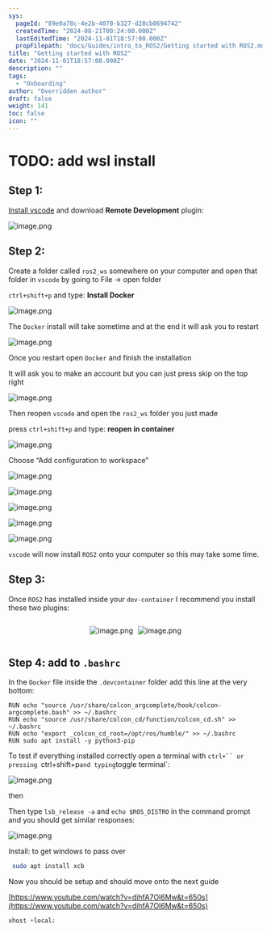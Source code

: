 ```yaml
---
sys:
  pageId: "89e0a78c-4e2b-4070-b327-d28cb0694742"
  createdTime: "2024-08-21T00:24:00.000Z"
  lastEditedTime: "2024-11-01T18:57:00.000Z"
  propFilepath: "docs/Guides/intro_to_ROS2/Getting started with ROS2.md"
title: "Getting started with ROS2"
date: "2024-11-01T18:57:00.000Z"
description: ""
tags:
  - "Onboarding"
author: "Overridden author"
draft: false
weight: 141
toc: false
icon: ""
---
```


# TODO: add wsl install

## Step 1:

[Install vscode](https://code.visualstudio.com/download) and download **Remote Development** plugin:

![image.png](https://prod-files-secure.s3.us-west-2.amazonaws.com/d518164a-d88e-44d1-a4ee-3adb3bd8bce0/efb52993-1881-4a40-b95e-6f020334f022/image.png?X-Amz-Algorithm=AWS4-HMAC-SHA256&X-Amz-Content-Sha256=UNSIGNED-PAYLOAD&X-Amz-Credential=ASIAZI2LB466XMFEWTIL%2F20250212%2Fus-west-2%2Fs3%2Faws4_request&X-Amz-Date=20250212T140803Z&X-Amz-Expires=3600&X-Amz-Security-Token=IQoJb3JpZ2luX2VjENX%2F%2F%2F%2F%2F%2F%2F%2F%2F%2FwEaCXVzLXdlc3QtMiJHMEUCIQDVcxjWT%2FxlUeeOp8So8M20pW%2B0jI%2BW%2Fjmj8AxdsofsvwIgU8InphRVc1n77XlfOL0su1cqAmtAgLJFiisvty%2FHYXcqiAQI7v%2F%2F%2F%2F%2F%2F%2F%2F%2F%2FARAAGgw2Mzc0MjMxODM4MDUiDMkopJEMM3UMiqZQjCrcA8sojcfkfOHqyuZtQHBRH%2BqPH2Kr8SXXNAsYc7BiggA1O3zar6sEQW77p7TdVr7p6YIbc6A1GqNXCcfNw8n7f7XcJzrAtPl9MNfMX%2Byslns9XQ%2FpxZATk35jfocCBfDAHQ7e2okmj%2FwzN6QtzJMsGOunmjC3abrSLeqhiSf45ojM42PsFYYrFMhuemT%2FTGzj9G8vd%2FWNpRvgFUlKNfWL2qvBUR3Fr4fbSMfN6nhNhNh4HiT1bMaUVrKsDvtRanv0SCakjojTtPzykzyX2t66MK882tDLd%2FeLWlbhrZnQbFyYqjQb0V47BmGl4JfEti6Gyb4pI6%2FiscCyHbw6WA7soGJHAECHubWxOh%2B8dVap6e%2FDP%2B7aGDQAfQ5hnv0ddHVFKKtBIsXRv9cDCvdoFFpcWXWPhwBCwz37wrCIWtWQaz%2B8SlzN4iOEU5ZrRThRGjYJcaO7vaOscL5TAhUYHTy%2FAtOVIo9fHoThNkfFCqEOR5y2mNp9%2BwaZ3d9xF6Y1IJ2rTfL8qK3zJIqYsQZ4PS5HpUUYCzPRYjYYL%2B8DrHWPleRcfOSG6z82Ja5ro66sdeN7brFWltJZzPKmJNzPsvMYrEOrqLgrydUTI%2BuqDZev9%2B%2BLM6JJfv5Fd6ZK3r86MJitsr0GOqUBe6ht70DC5IAzMg6OprLyCRQzSjfZLHOGlE3e9NNzT4TSfdW3mL0C81wgxwGgkFvATaao8ecSLll%2B4gw4bG8YPSzGjpGQhFSA%2B3bDMIVYd08GyE%2BOlmimY8hAWgCi1DfYEZGsWwNkwYZ2Yz%2Ffq1fFiNbNzCADs6MV1Of3e3RSTUvQH7MLAGJ8bOtuwMMjGPtjMIxoTnszOeMbGp2TFxMrnJKyTMpO&X-Amz-Signature=db96e4009845565a7b87ace87273c266491b6b2805018d880cb9d165debc5477&X-Amz-SignedHeaders=host&x-id=GetObject)

## Step 2:

Create a folder called `ros2_ws` somewhere on your computer and open that folder in `vscode` by going to File → open folder 

`ctrl+shift+p` and type: **Install Docker**

![image.png](https://prod-files-secure.s3.us-west-2.amazonaws.com/d518164a-d88e-44d1-a4ee-3adb3bd8bce0/2269dc0e-1cd5-47ff-bceb-c04ad9b2eab0/image.png?X-Amz-Algorithm=AWS4-HMAC-SHA256&X-Amz-Content-Sha256=UNSIGNED-PAYLOAD&X-Amz-Credential=ASIAZI2LB466XMFEWTIL%2F20250212%2Fus-west-2%2Fs3%2Faws4_request&X-Amz-Date=20250212T140803Z&X-Amz-Expires=3600&X-Amz-Security-Token=IQoJb3JpZ2luX2VjENX%2F%2F%2F%2F%2F%2F%2F%2F%2F%2FwEaCXVzLXdlc3QtMiJHMEUCIQDVcxjWT%2FxlUeeOp8So8M20pW%2B0jI%2BW%2Fjmj8AxdsofsvwIgU8InphRVc1n77XlfOL0su1cqAmtAgLJFiisvty%2FHYXcqiAQI7v%2F%2F%2F%2F%2F%2F%2F%2F%2F%2FARAAGgw2Mzc0MjMxODM4MDUiDMkopJEMM3UMiqZQjCrcA8sojcfkfOHqyuZtQHBRH%2BqPH2Kr8SXXNAsYc7BiggA1O3zar6sEQW77p7TdVr7p6YIbc6A1GqNXCcfNw8n7f7XcJzrAtPl9MNfMX%2Byslns9XQ%2FpxZATk35jfocCBfDAHQ7e2okmj%2FwzN6QtzJMsGOunmjC3abrSLeqhiSf45ojM42PsFYYrFMhuemT%2FTGzj9G8vd%2FWNpRvgFUlKNfWL2qvBUR3Fr4fbSMfN6nhNhNh4HiT1bMaUVrKsDvtRanv0SCakjojTtPzykzyX2t66MK882tDLd%2FeLWlbhrZnQbFyYqjQb0V47BmGl4JfEti6Gyb4pI6%2FiscCyHbw6WA7soGJHAECHubWxOh%2B8dVap6e%2FDP%2B7aGDQAfQ5hnv0ddHVFKKtBIsXRv9cDCvdoFFpcWXWPhwBCwz37wrCIWtWQaz%2B8SlzN4iOEU5ZrRThRGjYJcaO7vaOscL5TAhUYHTy%2FAtOVIo9fHoThNkfFCqEOR5y2mNp9%2BwaZ3d9xF6Y1IJ2rTfL8qK3zJIqYsQZ4PS5HpUUYCzPRYjYYL%2B8DrHWPleRcfOSG6z82Ja5ro66sdeN7brFWltJZzPKmJNzPsvMYrEOrqLgrydUTI%2BuqDZev9%2B%2BLM6JJfv5Fd6ZK3r86MJitsr0GOqUBe6ht70DC5IAzMg6OprLyCRQzSjfZLHOGlE3e9NNzT4TSfdW3mL0C81wgxwGgkFvATaao8ecSLll%2B4gw4bG8YPSzGjpGQhFSA%2B3bDMIVYd08GyE%2BOlmimY8hAWgCi1DfYEZGsWwNkwYZ2Yz%2Ffq1fFiNbNzCADs6MV1Of3e3RSTUvQH7MLAGJ8bOtuwMMjGPtjMIxoTnszOeMbGp2TFxMrnJKyTMpO&X-Amz-Signature=b426a277d057a18cd124e4c5155321317915c9ab6b0b58aad5818caeecbd263e&X-Amz-SignedHeaders=host&x-id=GetObject)

The `Docker` install will take sometime and at the end it will ask you to restart

![image.png](https://prod-files-secure.s3.us-west-2.amazonaws.com/d518164a-d88e-44d1-a4ee-3adb3bd8bce0/ed233f78-be33-4b1f-b89c-9c346c0e961e/image.png?X-Amz-Algorithm=AWS4-HMAC-SHA256&X-Amz-Content-Sha256=UNSIGNED-PAYLOAD&X-Amz-Credential=ASIAZI2LB466XMFEWTIL%2F20250212%2Fus-west-2%2Fs3%2Faws4_request&X-Amz-Date=20250212T140803Z&X-Amz-Expires=3600&X-Amz-Security-Token=IQoJb3JpZ2luX2VjENX%2F%2F%2F%2F%2F%2F%2F%2F%2F%2FwEaCXVzLXdlc3QtMiJHMEUCIQDVcxjWT%2FxlUeeOp8So8M20pW%2B0jI%2BW%2Fjmj8AxdsofsvwIgU8InphRVc1n77XlfOL0su1cqAmtAgLJFiisvty%2FHYXcqiAQI7v%2F%2F%2F%2F%2F%2F%2F%2F%2F%2FARAAGgw2Mzc0MjMxODM4MDUiDMkopJEMM3UMiqZQjCrcA8sojcfkfOHqyuZtQHBRH%2BqPH2Kr8SXXNAsYc7BiggA1O3zar6sEQW77p7TdVr7p6YIbc6A1GqNXCcfNw8n7f7XcJzrAtPl9MNfMX%2Byslns9XQ%2FpxZATk35jfocCBfDAHQ7e2okmj%2FwzN6QtzJMsGOunmjC3abrSLeqhiSf45ojM42PsFYYrFMhuemT%2FTGzj9G8vd%2FWNpRvgFUlKNfWL2qvBUR3Fr4fbSMfN6nhNhNh4HiT1bMaUVrKsDvtRanv0SCakjojTtPzykzyX2t66MK882tDLd%2FeLWlbhrZnQbFyYqjQb0V47BmGl4JfEti6Gyb4pI6%2FiscCyHbw6WA7soGJHAECHubWxOh%2B8dVap6e%2FDP%2B7aGDQAfQ5hnv0ddHVFKKtBIsXRv9cDCvdoFFpcWXWPhwBCwz37wrCIWtWQaz%2B8SlzN4iOEU5ZrRThRGjYJcaO7vaOscL5TAhUYHTy%2FAtOVIo9fHoThNkfFCqEOR5y2mNp9%2BwaZ3d9xF6Y1IJ2rTfL8qK3zJIqYsQZ4PS5HpUUYCzPRYjYYL%2B8DrHWPleRcfOSG6z82Ja5ro66sdeN7brFWltJZzPKmJNzPsvMYrEOrqLgrydUTI%2BuqDZev9%2B%2BLM6JJfv5Fd6ZK3r86MJitsr0GOqUBe6ht70DC5IAzMg6OprLyCRQzSjfZLHOGlE3e9NNzT4TSfdW3mL0C81wgxwGgkFvATaao8ecSLll%2B4gw4bG8YPSzGjpGQhFSA%2B3bDMIVYd08GyE%2BOlmimY8hAWgCi1DfYEZGsWwNkwYZ2Yz%2Ffq1fFiNbNzCADs6MV1Of3e3RSTUvQH7MLAGJ8bOtuwMMjGPtjMIxoTnszOeMbGp2TFxMrnJKyTMpO&X-Amz-Signature=97f6a120c3b44f41b3edf4bc6e4880fd4dd701bff150bb78dec07a96ac8e689c&X-Amz-SignedHeaders=host&x-id=GetObject)

Once you restart open `Docker` and finish the installation

It will ask you to make an account but you can just press skip on the top right

![image.png](https://prod-files-secure.s3.us-west-2.amazonaws.com/d518164a-d88e-44d1-a4ee-3adb3bd8bce0/21010ad9-1659-4fd9-9f59-9932a09b2a3d/image.png?X-Amz-Algorithm=AWS4-HMAC-SHA256&X-Amz-Content-Sha256=UNSIGNED-PAYLOAD&X-Amz-Credential=ASIAZI2LB466XMFEWTIL%2F20250212%2Fus-west-2%2Fs3%2Faws4_request&X-Amz-Date=20250212T140803Z&X-Amz-Expires=3600&X-Amz-Security-Token=IQoJb3JpZ2luX2VjENX%2F%2F%2F%2F%2F%2F%2F%2F%2F%2FwEaCXVzLXdlc3QtMiJHMEUCIQDVcxjWT%2FxlUeeOp8So8M20pW%2B0jI%2BW%2Fjmj8AxdsofsvwIgU8InphRVc1n77XlfOL0su1cqAmtAgLJFiisvty%2FHYXcqiAQI7v%2F%2F%2F%2F%2F%2F%2F%2F%2F%2FARAAGgw2Mzc0MjMxODM4MDUiDMkopJEMM3UMiqZQjCrcA8sojcfkfOHqyuZtQHBRH%2BqPH2Kr8SXXNAsYc7BiggA1O3zar6sEQW77p7TdVr7p6YIbc6A1GqNXCcfNw8n7f7XcJzrAtPl9MNfMX%2Byslns9XQ%2FpxZATk35jfocCBfDAHQ7e2okmj%2FwzN6QtzJMsGOunmjC3abrSLeqhiSf45ojM42PsFYYrFMhuemT%2FTGzj9G8vd%2FWNpRvgFUlKNfWL2qvBUR3Fr4fbSMfN6nhNhNh4HiT1bMaUVrKsDvtRanv0SCakjojTtPzykzyX2t66MK882tDLd%2FeLWlbhrZnQbFyYqjQb0V47BmGl4JfEti6Gyb4pI6%2FiscCyHbw6WA7soGJHAECHubWxOh%2B8dVap6e%2FDP%2B7aGDQAfQ5hnv0ddHVFKKtBIsXRv9cDCvdoFFpcWXWPhwBCwz37wrCIWtWQaz%2B8SlzN4iOEU5ZrRThRGjYJcaO7vaOscL5TAhUYHTy%2FAtOVIo9fHoThNkfFCqEOR5y2mNp9%2BwaZ3d9xF6Y1IJ2rTfL8qK3zJIqYsQZ4PS5HpUUYCzPRYjYYL%2B8DrHWPleRcfOSG6z82Ja5ro66sdeN7brFWltJZzPKmJNzPsvMYrEOrqLgrydUTI%2BuqDZev9%2B%2BLM6JJfv5Fd6ZK3r86MJitsr0GOqUBe6ht70DC5IAzMg6OprLyCRQzSjfZLHOGlE3e9NNzT4TSfdW3mL0C81wgxwGgkFvATaao8ecSLll%2B4gw4bG8YPSzGjpGQhFSA%2B3bDMIVYd08GyE%2BOlmimY8hAWgCi1DfYEZGsWwNkwYZ2Yz%2Ffq1fFiNbNzCADs6MV1Of3e3RSTUvQH7MLAGJ8bOtuwMMjGPtjMIxoTnszOeMbGp2TFxMrnJKyTMpO&X-Amz-Signature=72af6819acbb6f6c92ae15b1ba96bfc3da663e812eccb574205174ef08ff1fc5&X-Amz-SignedHeaders=host&x-id=GetObject)

Then reopen `vscode` and open the `ros2_ws` folder you just made

press `ctrl+shift+p` and type: **reopen in container**

![image.png](https://prod-files-secure.s3.us-west-2.amazonaws.com/d518164a-d88e-44d1-a4ee-3adb3bd8bce0/4e93b8c2-41ad-488c-8095-c74205196118/image.png?X-Amz-Algorithm=AWS4-HMAC-SHA256&X-Amz-Content-Sha256=UNSIGNED-PAYLOAD&X-Amz-Credential=ASIAZI2LB466XMFEWTIL%2F20250212%2Fus-west-2%2Fs3%2Faws4_request&X-Amz-Date=20250212T140803Z&X-Amz-Expires=3600&X-Amz-Security-Token=IQoJb3JpZ2luX2VjENX%2F%2F%2F%2F%2F%2F%2F%2F%2F%2FwEaCXVzLXdlc3QtMiJHMEUCIQDVcxjWT%2FxlUeeOp8So8M20pW%2B0jI%2BW%2Fjmj8AxdsofsvwIgU8InphRVc1n77XlfOL0su1cqAmtAgLJFiisvty%2FHYXcqiAQI7v%2F%2F%2F%2F%2F%2F%2F%2F%2F%2FARAAGgw2Mzc0MjMxODM4MDUiDMkopJEMM3UMiqZQjCrcA8sojcfkfOHqyuZtQHBRH%2BqPH2Kr8SXXNAsYc7BiggA1O3zar6sEQW77p7TdVr7p6YIbc6A1GqNXCcfNw8n7f7XcJzrAtPl9MNfMX%2Byslns9XQ%2FpxZATk35jfocCBfDAHQ7e2okmj%2FwzN6QtzJMsGOunmjC3abrSLeqhiSf45ojM42PsFYYrFMhuemT%2FTGzj9G8vd%2FWNpRvgFUlKNfWL2qvBUR3Fr4fbSMfN6nhNhNh4HiT1bMaUVrKsDvtRanv0SCakjojTtPzykzyX2t66MK882tDLd%2FeLWlbhrZnQbFyYqjQb0V47BmGl4JfEti6Gyb4pI6%2FiscCyHbw6WA7soGJHAECHubWxOh%2B8dVap6e%2FDP%2B7aGDQAfQ5hnv0ddHVFKKtBIsXRv9cDCvdoFFpcWXWPhwBCwz37wrCIWtWQaz%2B8SlzN4iOEU5ZrRThRGjYJcaO7vaOscL5TAhUYHTy%2FAtOVIo9fHoThNkfFCqEOR5y2mNp9%2BwaZ3d9xF6Y1IJ2rTfL8qK3zJIqYsQZ4PS5HpUUYCzPRYjYYL%2B8DrHWPleRcfOSG6z82Ja5ro66sdeN7brFWltJZzPKmJNzPsvMYrEOrqLgrydUTI%2BuqDZev9%2B%2BLM6JJfv5Fd6ZK3r86MJitsr0GOqUBe6ht70DC5IAzMg6OprLyCRQzSjfZLHOGlE3e9NNzT4TSfdW3mL0C81wgxwGgkFvATaao8ecSLll%2B4gw4bG8YPSzGjpGQhFSA%2B3bDMIVYd08GyE%2BOlmimY8hAWgCi1DfYEZGsWwNkwYZ2Yz%2Ffq1fFiNbNzCADs6MV1Of3e3RSTUvQH7MLAGJ8bOtuwMMjGPtjMIxoTnszOeMbGp2TFxMrnJKyTMpO&X-Amz-Signature=7f622005aeae2baaf903aca1d1fb8496c805386f8d58692ba8ccbb2208ceb756&X-Amz-SignedHeaders=host&x-id=GetObject)

Choose “Add configuration to workspace”

![image.png](https://prod-files-secure.s3.us-west-2.amazonaws.com/d518164a-d88e-44d1-a4ee-3adb3bd8bce0/9560b282-5060-4989-ba37-97e7b2c22476/image.png?X-Amz-Algorithm=AWS4-HMAC-SHA256&X-Amz-Content-Sha256=UNSIGNED-PAYLOAD&X-Amz-Credential=ASIAZI2LB466XMFEWTIL%2F20250212%2Fus-west-2%2Fs3%2Faws4_request&X-Amz-Date=20250212T140803Z&X-Amz-Expires=3600&X-Amz-Security-Token=IQoJb3JpZ2luX2VjENX%2F%2F%2F%2F%2F%2F%2F%2F%2F%2FwEaCXVzLXdlc3QtMiJHMEUCIQDVcxjWT%2FxlUeeOp8So8M20pW%2B0jI%2BW%2Fjmj8AxdsofsvwIgU8InphRVc1n77XlfOL0su1cqAmtAgLJFiisvty%2FHYXcqiAQI7v%2F%2F%2F%2F%2F%2F%2F%2F%2F%2FARAAGgw2Mzc0MjMxODM4MDUiDMkopJEMM3UMiqZQjCrcA8sojcfkfOHqyuZtQHBRH%2BqPH2Kr8SXXNAsYc7BiggA1O3zar6sEQW77p7TdVr7p6YIbc6A1GqNXCcfNw8n7f7XcJzrAtPl9MNfMX%2Byslns9XQ%2FpxZATk35jfocCBfDAHQ7e2okmj%2FwzN6QtzJMsGOunmjC3abrSLeqhiSf45ojM42PsFYYrFMhuemT%2FTGzj9G8vd%2FWNpRvgFUlKNfWL2qvBUR3Fr4fbSMfN6nhNhNh4HiT1bMaUVrKsDvtRanv0SCakjojTtPzykzyX2t66MK882tDLd%2FeLWlbhrZnQbFyYqjQb0V47BmGl4JfEti6Gyb4pI6%2FiscCyHbw6WA7soGJHAECHubWxOh%2B8dVap6e%2FDP%2B7aGDQAfQ5hnv0ddHVFKKtBIsXRv9cDCvdoFFpcWXWPhwBCwz37wrCIWtWQaz%2B8SlzN4iOEU5ZrRThRGjYJcaO7vaOscL5TAhUYHTy%2FAtOVIo9fHoThNkfFCqEOR5y2mNp9%2BwaZ3d9xF6Y1IJ2rTfL8qK3zJIqYsQZ4PS5HpUUYCzPRYjYYL%2B8DrHWPleRcfOSG6z82Ja5ro66sdeN7brFWltJZzPKmJNzPsvMYrEOrqLgrydUTI%2BuqDZev9%2B%2BLM6JJfv5Fd6ZK3r86MJitsr0GOqUBe6ht70DC5IAzMg6OprLyCRQzSjfZLHOGlE3e9NNzT4TSfdW3mL0C81wgxwGgkFvATaao8ecSLll%2B4gw4bG8YPSzGjpGQhFSA%2B3bDMIVYd08GyE%2BOlmimY8hAWgCi1DfYEZGsWwNkwYZ2Yz%2Ffq1fFiNbNzCADs6MV1Of3e3RSTUvQH7MLAGJ8bOtuwMMjGPtjMIxoTnszOeMbGp2TFxMrnJKyTMpO&X-Amz-Signature=72e3b7aebd1809e96afa2ee00ef65250affa4a183a19c33b4d3f9335c6f27413&X-Amz-SignedHeaders=host&x-id=GetObject)

![image.png](https://prod-files-secure.s3.us-west-2.amazonaws.com/d518164a-d88e-44d1-a4ee-3adb3bd8bce0/2ee63f81-886b-48e8-a553-dc6e5eac99e4/image.png?X-Amz-Algorithm=AWS4-HMAC-SHA256&X-Amz-Content-Sha256=UNSIGNED-PAYLOAD&X-Amz-Credential=ASIAZI2LB466XMFEWTIL%2F20250212%2Fus-west-2%2Fs3%2Faws4_request&X-Amz-Date=20250212T140803Z&X-Amz-Expires=3600&X-Amz-Security-Token=IQoJb3JpZ2luX2VjENX%2F%2F%2F%2F%2F%2F%2F%2F%2F%2FwEaCXVzLXdlc3QtMiJHMEUCIQDVcxjWT%2FxlUeeOp8So8M20pW%2B0jI%2BW%2Fjmj8AxdsofsvwIgU8InphRVc1n77XlfOL0su1cqAmtAgLJFiisvty%2FHYXcqiAQI7v%2F%2F%2F%2F%2F%2F%2F%2F%2F%2FARAAGgw2Mzc0MjMxODM4MDUiDMkopJEMM3UMiqZQjCrcA8sojcfkfOHqyuZtQHBRH%2BqPH2Kr8SXXNAsYc7BiggA1O3zar6sEQW77p7TdVr7p6YIbc6A1GqNXCcfNw8n7f7XcJzrAtPl9MNfMX%2Byslns9XQ%2FpxZATk35jfocCBfDAHQ7e2okmj%2FwzN6QtzJMsGOunmjC3abrSLeqhiSf45ojM42PsFYYrFMhuemT%2FTGzj9G8vd%2FWNpRvgFUlKNfWL2qvBUR3Fr4fbSMfN6nhNhNh4HiT1bMaUVrKsDvtRanv0SCakjojTtPzykzyX2t66MK882tDLd%2FeLWlbhrZnQbFyYqjQb0V47BmGl4JfEti6Gyb4pI6%2FiscCyHbw6WA7soGJHAECHubWxOh%2B8dVap6e%2FDP%2B7aGDQAfQ5hnv0ddHVFKKtBIsXRv9cDCvdoFFpcWXWPhwBCwz37wrCIWtWQaz%2B8SlzN4iOEU5ZrRThRGjYJcaO7vaOscL5TAhUYHTy%2FAtOVIo9fHoThNkfFCqEOR5y2mNp9%2BwaZ3d9xF6Y1IJ2rTfL8qK3zJIqYsQZ4PS5HpUUYCzPRYjYYL%2B8DrHWPleRcfOSG6z82Ja5ro66sdeN7brFWltJZzPKmJNzPsvMYrEOrqLgrydUTI%2BuqDZev9%2B%2BLM6JJfv5Fd6ZK3r86MJitsr0GOqUBe6ht70DC5IAzMg6OprLyCRQzSjfZLHOGlE3e9NNzT4TSfdW3mL0C81wgxwGgkFvATaao8ecSLll%2B4gw4bG8YPSzGjpGQhFSA%2B3bDMIVYd08GyE%2BOlmimY8hAWgCi1DfYEZGsWwNkwYZ2Yz%2Ffq1fFiNbNzCADs6MV1Of3e3RSTUvQH7MLAGJ8bOtuwMMjGPtjMIxoTnszOeMbGp2TFxMrnJKyTMpO&X-Amz-Signature=486f9b83ce095494c33b25fc649e73311bb5aa85d201d1303f105b480d6404f3&X-Amz-SignedHeaders=host&x-id=GetObject)

![image.png](https://prod-files-secure.s3.us-west-2.amazonaws.com/d518164a-d88e-44d1-a4ee-3adb3bd8bce0/ae1580b2-b048-407e-aed9-b584224a7a04/image.png?X-Amz-Algorithm=AWS4-HMAC-SHA256&X-Amz-Content-Sha256=UNSIGNED-PAYLOAD&X-Amz-Credential=ASIAZI2LB466XMFEWTIL%2F20250212%2Fus-west-2%2Fs3%2Faws4_request&X-Amz-Date=20250212T140803Z&X-Amz-Expires=3600&X-Amz-Security-Token=IQoJb3JpZ2luX2VjENX%2F%2F%2F%2F%2F%2F%2F%2F%2F%2FwEaCXVzLXdlc3QtMiJHMEUCIQDVcxjWT%2FxlUeeOp8So8M20pW%2B0jI%2BW%2Fjmj8AxdsofsvwIgU8InphRVc1n77XlfOL0su1cqAmtAgLJFiisvty%2FHYXcqiAQI7v%2F%2F%2F%2F%2F%2F%2F%2F%2F%2FARAAGgw2Mzc0MjMxODM4MDUiDMkopJEMM3UMiqZQjCrcA8sojcfkfOHqyuZtQHBRH%2BqPH2Kr8SXXNAsYc7BiggA1O3zar6sEQW77p7TdVr7p6YIbc6A1GqNXCcfNw8n7f7XcJzrAtPl9MNfMX%2Byslns9XQ%2FpxZATk35jfocCBfDAHQ7e2okmj%2FwzN6QtzJMsGOunmjC3abrSLeqhiSf45ojM42PsFYYrFMhuemT%2FTGzj9G8vd%2FWNpRvgFUlKNfWL2qvBUR3Fr4fbSMfN6nhNhNh4HiT1bMaUVrKsDvtRanv0SCakjojTtPzykzyX2t66MK882tDLd%2FeLWlbhrZnQbFyYqjQb0V47BmGl4JfEti6Gyb4pI6%2FiscCyHbw6WA7soGJHAECHubWxOh%2B8dVap6e%2FDP%2B7aGDQAfQ5hnv0ddHVFKKtBIsXRv9cDCvdoFFpcWXWPhwBCwz37wrCIWtWQaz%2B8SlzN4iOEU5ZrRThRGjYJcaO7vaOscL5TAhUYHTy%2FAtOVIo9fHoThNkfFCqEOR5y2mNp9%2BwaZ3d9xF6Y1IJ2rTfL8qK3zJIqYsQZ4PS5HpUUYCzPRYjYYL%2B8DrHWPleRcfOSG6z82Ja5ro66sdeN7brFWltJZzPKmJNzPsvMYrEOrqLgrydUTI%2BuqDZev9%2B%2BLM6JJfv5Fd6ZK3r86MJitsr0GOqUBe6ht70DC5IAzMg6OprLyCRQzSjfZLHOGlE3e9NNzT4TSfdW3mL0C81wgxwGgkFvATaao8ecSLll%2B4gw4bG8YPSzGjpGQhFSA%2B3bDMIVYd08GyE%2BOlmimY8hAWgCi1DfYEZGsWwNkwYZ2Yz%2Ffq1fFiNbNzCADs6MV1Of3e3RSTUvQH7MLAGJ8bOtuwMMjGPtjMIxoTnszOeMbGp2TFxMrnJKyTMpO&X-Amz-Signature=2c8d8474ca58744781261e81f1078317ac7b491dd1e860399feb51500c980bdb&X-Amz-SignedHeaders=host&x-id=GetObject)

![image.png](https://prod-files-secure.s3.us-west-2.amazonaws.com/d518164a-d88e-44d1-a4ee-3adb3bd8bce0/53255b28-f75e-430f-b9e3-c0ac8577e42b/image.png?X-Amz-Algorithm=AWS4-HMAC-SHA256&X-Amz-Content-Sha256=UNSIGNED-PAYLOAD&X-Amz-Credential=ASIAZI2LB466XMFEWTIL%2F20250212%2Fus-west-2%2Fs3%2Faws4_request&X-Amz-Date=20250212T140803Z&X-Amz-Expires=3600&X-Amz-Security-Token=IQoJb3JpZ2luX2VjENX%2F%2F%2F%2F%2F%2F%2F%2F%2F%2FwEaCXVzLXdlc3QtMiJHMEUCIQDVcxjWT%2FxlUeeOp8So8M20pW%2B0jI%2BW%2Fjmj8AxdsofsvwIgU8InphRVc1n77XlfOL0su1cqAmtAgLJFiisvty%2FHYXcqiAQI7v%2F%2F%2F%2F%2F%2F%2F%2F%2F%2FARAAGgw2Mzc0MjMxODM4MDUiDMkopJEMM3UMiqZQjCrcA8sojcfkfOHqyuZtQHBRH%2BqPH2Kr8SXXNAsYc7BiggA1O3zar6sEQW77p7TdVr7p6YIbc6A1GqNXCcfNw8n7f7XcJzrAtPl9MNfMX%2Byslns9XQ%2FpxZATk35jfocCBfDAHQ7e2okmj%2FwzN6QtzJMsGOunmjC3abrSLeqhiSf45ojM42PsFYYrFMhuemT%2FTGzj9G8vd%2FWNpRvgFUlKNfWL2qvBUR3Fr4fbSMfN6nhNhNh4HiT1bMaUVrKsDvtRanv0SCakjojTtPzykzyX2t66MK882tDLd%2FeLWlbhrZnQbFyYqjQb0V47BmGl4JfEti6Gyb4pI6%2FiscCyHbw6WA7soGJHAECHubWxOh%2B8dVap6e%2FDP%2B7aGDQAfQ5hnv0ddHVFKKtBIsXRv9cDCvdoFFpcWXWPhwBCwz37wrCIWtWQaz%2B8SlzN4iOEU5ZrRThRGjYJcaO7vaOscL5TAhUYHTy%2FAtOVIo9fHoThNkfFCqEOR5y2mNp9%2BwaZ3d9xF6Y1IJ2rTfL8qK3zJIqYsQZ4PS5HpUUYCzPRYjYYL%2B8DrHWPleRcfOSG6z82Ja5ro66sdeN7brFWltJZzPKmJNzPsvMYrEOrqLgrydUTI%2BuqDZev9%2B%2BLM6JJfv5Fd6ZK3r86MJitsr0GOqUBe6ht70DC5IAzMg6OprLyCRQzSjfZLHOGlE3e9NNzT4TSfdW3mL0C81wgxwGgkFvATaao8ecSLll%2B4gw4bG8YPSzGjpGQhFSA%2B3bDMIVYd08GyE%2BOlmimY8hAWgCi1DfYEZGsWwNkwYZ2Yz%2Ffq1fFiNbNzCADs6MV1Of3e3RSTUvQH7MLAGJ8bOtuwMMjGPtjMIxoTnszOeMbGp2TFxMrnJKyTMpO&X-Amz-Signature=44831bf41115f61d8f51a0a29ce6ba1612c2d2a3a3152184fc94ad2279c20b28&X-Amz-SignedHeaders=host&x-id=GetObject)

![image.png](https://prod-files-secure.s3.us-west-2.amazonaws.com/d518164a-d88e-44d1-a4ee-3adb3bd8bce0/7c562767-5af9-4ffb-97d1-327bcdf4ee00/image.png?X-Amz-Algorithm=AWS4-HMAC-SHA256&X-Amz-Content-Sha256=UNSIGNED-PAYLOAD&X-Amz-Credential=ASIAZI2LB466XMFEWTIL%2F20250212%2Fus-west-2%2Fs3%2Faws4_request&X-Amz-Date=20250212T140803Z&X-Amz-Expires=3600&X-Amz-Security-Token=IQoJb3JpZ2luX2VjENX%2F%2F%2F%2F%2F%2F%2F%2F%2F%2FwEaCXVzLXdlc3QtMiJHMEUCIQDVcxjWT%2FxlUeeOp8So8M20pW%2B0jI%2BW%2Fjmj8AxdsofsvwIgU8InphRVc1n77XlfOL0su1cqAmtAgLJFiisvty%2FHYXcqiAQI7v%2F%2F%2F%2F%2F%2F%2F%2F%2F%2FARAAGgw2Mzc0MjMxODM4MDUiDMkopJEMM3UMiqZQjCrcA8sojcfkfOHqyuZtQHBRH%2BqPH2Kr8SXXNAsYc7BiggA1O3zar6sEQW77p7TdVr7p6YIbc6A1GqNXCcfNw8n7f7XcJzrAtPl9MNfMX%2Byslns9XQ%2FpxZATk35jfocCBfDAHQ7e2okmj%2FwzN6QtzJMsGOunmjC3abrSLeqhiSf45ojM42PsFYYrFMhuemT%2FTGzj9G8vd%2FWNpRvgFUlKNfWL2qvBUR3Fr4fbSMfN6nhNhNh4HiT1bMaUVrKsDvtRanv0SCakjojTtPzykzyX2t66MK882tDLd%2FeLWlbhrZnQbFyYqjQb0V47BmGl4JfEti6Gyb4pI6%2FiscCyHbw6WA7soGJHAECHubWxOh%2B8dVap6e%2FDP%2B7aGDQAfQ5hnv0ddHVFKKtBIsXRv9cDCvdoFFpcWXWPhwBCwz37wrCIWtWQaz%2B8SlzN4iOEU5ZrRThRGjYJcaO7vaOscL5TAhUYHTy%2FAtOVIo9fHoThNkfFCqEOR5y2mNp9%2BwaZ3d9xF6Y1IJ2rTfL8qK3zJIqYsQZ4PS5HpUUYCzPRYjYYL%2B8DrHWPleRcfOSG6z82Ja5ro66sdeN7brFWltJZzPKmJNzPsvMYrEOrqLgrydUTI%2BuqDZev9%2B%2BLM6JJfv5Fd6ZK3r86MJitsr0GOqUBe6ht70DC5IAzMg6OprLyCRQzSjfZLHOGlE3e9NNzT4TSfdW3mL0C81wgxwGgkFvATaao8ecSLll%2B4gw4bG8YPSzGjpGQhFSA%2B3bDMIVYd08GyE%2BOlmimY8hAWgCi1DfYEZGsWwNkwYZ2Yz%2Ffq1fFiNbNzCADs6MV1Of3e3RSTUvQH7MLAGJ8bOtuwMMjGPtjMIxoTnszOeMbGp2TFxMrnJKyTMpO&X-Amz-Signature=7ebe6c4f84876cd6f8b2047307143bd9c242e5f06c91e00399a200947ad5040d&X-Amz-SignedHeaders=host&x-id=GetObject)

`vscode` will now install `ROS2` onto your computer so this may take some time.

## Step 3:

Once `ROS2` has installed inside your `dev-container` I recommend you install these two plugins:

<div style="display: flex;flex-direction: row; column-gap:10px; max-width: 630px;justify-content: center;">
<div>

![image.png](https://prod-files-secure.s3.us-west-2.amazonaws.com/d518164a-d88e-44d1-a4ee-3adb3bd8bce0/3fc3d550-5a54-4ba1-ba6b-faa01cdb7369/image.png?X-Amz-Algorithm=AWS4-HMAC-SHA256&X-Amz-Content-Sha256=UNSIGNED-PAYLOAD&X-Amz-Credential=ASIAZI2LB466TJ75SGQI%2F20250212%2Fus-west-2%2Fs3%2Faws4_request&X-Amz-Date=20250212T140806Z&X-Amz-Expires=3600&X-Amz-Security-Token=IQoJb3JpZ2luX2VjENX%2F%2F%2F%2F%2F%2F%2F%2F%2F%2FwEaCXVzLXdlc3QtMiJIMEYCIQD0L%2BKQJQZlGeAt5Gn57yf%2B8DrfL2A4FBAmPVoVZJukiwIhANjlUSlWYMHzCU3wLh6eGRSrBx9rvWQKn82cNp9W7MmyKogECO7%2F%2F%2F%2F%2F%2F%2F%2F%2F%2FwEQABoMNjM3NDIzMTgzODA1Igz0qD12NzTy97foQ2Yq3APJzaXdLkmVXup0usprFG3MOzMMFb2Ey8FHhofIaX5NaJwYeADu5kLWETF2hN13Sswvhjizlw1ej7CjRoMAENtTLy%2FkS2Xd6F2vPLishRTJqcsiRYW1hazArN14YTchX%2B1Nb73%2FL7p%2Bhxdrq9FTnUiEw4EYIVA%2BELnSFpa5KqqP8913Ur%2BIw8BNfxGUIY8cIZVHgLRrfJ2xk8QXw%2B5%2FhVbBzvmZgLy9yfkCb7QNy53hgi6dO2PD9PsBafwiFFdU6a%2FUdTW0et4g%2BoyNeMsWpVbjuiiVc8Yk37amRVHaBER5RdQHAsUCwdRf7wot9ktVyCe%2B3ET7soDZX40OGJNRuPmijBo5ZYifqGnF00MbG99wMm5jgV6Vp2lVP%2BFyyXfEDvRt90H6DVQYkH2xJk%2BqonF%2FxgN0BRWSkCH659nxeZqBCLbOVCyAVO6eoIAxCXVSC3nNfxGrwUmf1wEuAQDLvgJePRibHlH5zERVUj2R2dGvRmi9fXYklhzd393rfT6Wozmj5MtZpPC6h8T52nY69HqXSwe5XZgYeKWt%2F7oxwwji9Km91zRnx40YbAxcE6oALJ9%2BQvobYOw0BmozPF5KRYFWNRRZDHETjJJgLB10hGr53ljBWsUof2yegDqkcjDHs7K9BjqkAXajxE3SwzT4dfycPkEC7cPIOuR2d681qcrRaloVfBV3xA%2B1LiV0T9nLK5LbC3aD5B3%2FeFqGBColEpDtqs%2FXwcfoii%2F2THwSh9LkMfMxCFneIbJWW5KqxhytW264OLuwEcgad6cHhvnd4K8pmHAr3qxPj0DsfD2MLBfmx2osfNSdkNKTeahCOJtgAFZNvRxBg%2FeCCMcw8vjVEzjnXARJgy%2BLpjIi&X-Amz-Signature=5c992af404c740383334cb0e054ca81ce46d5563036a1f443d27eae6b3ee622e&X-Amz-SignedHeaders=host&x-id=GetObject)

</div>
<div>

![image.png](https://prod-files-secure.s3.us-west-2.amazonaws.com/d518164a-d88e-44d1-a4ee-3adb3bd8bce0/d994cc66-13c2-4093-a5a3-f84cf4601a82/image.png?X-Amz-Algorithm=AWS4-HMAC-SHA256&X-Amz-Content-Sha256=UNSIGNED-PAYLOAD&X-Amz-Credential=ASIAZI2LB466SODREXEP%2F20250212%2Fus-west-2%2Fs3%2Faws4_request&X-Amz-Date=20250212T140807Z&X-Amz-Expires=3600&X-Amz-Security-Token=IQoJb3JpZ2luX2VjENX%2F%2F%2F%2F%2F%2F%2F%2F%2F%2FwEaCXVzLXdlc3QtMiJHMEUCIFh0rihFBrfb%2FgmIh4kj9FC11%2FywteCbzSSEDS8woMW%2FAiEAkwddYQGkyHElfxTwagKNGPekWsCqTmE9huJK58Vf6DMqiAQI7v%2F%2F%2F%2F%2F%2F%2F%2F%2F%2FARAAGgw2Mzc0MjMxODM4MDUiDF3YyGfiLVIZ2H8YvSrcA67UOoV%2BgFddB%2BxzRjBLIEcx%2FD36vhL1PblykOvAelvv6bRo5bC6Fe80wh9wZmswvf0Nm0H1yaFzmWbm9TUEw2xou3eWWo15Fvhz0JLcKkdFrZhQtJAJzPm6rfELQdVMkgq7bLALoZBSq4asJgSq%2FKN3jZnBqfWaKHfrfqZX%2F1Bt3I64eJ%2BfvPsBnX%2FQFQZJ4W3063pt0X6bc068g3A6EquIy%2FSTG3rF8yGBYYMZYtLBSQuXJ%2F11ST89jE6JJpYpbJOXgUkyISq%2B94q4mP4XZExcq2ZmkQj5hXz4UxPblwE4OFvwGyjZNB2BYUwdxOo0skMifEqT40zoMaPOsVhVmqndada3L2C53bM5R02dRc2X06A%2FH9PPG9cu3dqn1r5%2FONRc2YTaY7o%2BpuYB9f8hDxkL4ArxSZ7ksiAjz61xsaTyu4V3mBVlJhuJD7sfcJKArnvK%2B5vrJaBwTvql2cwB7YbAkFq7yEjo8zGbhpDlLRhbUtrgwBJTA5MS8DSjTppKgV8eHBpRwXbNZjNki5q1YI0ko9zLF2REtaR4mQkQ%2BkvRxz0cjdXE1xefT38LPfAD5mKF%2FLoD6dk9Cmq%2F0m17Rl6v%2FPzuwyBnLdvUHjeNMYeLuaNhcB4pacJ%2FKlb9MNOzsr0GOqUB6wcvt4f9fQIXF0z7CNk4pEmCJdK4%2FH6xA6quQsnlcP%2Bz8oEheokUjlG39ekGsU4Sc8P3wxWZJkg3%2FahxKQNJRCUNDOK7ru%2BIblf60LoR6gfXmVkMElUUqUlhQ7IXrF21W8o3IOv1by%2FwulwnITUAaOKXY%2FQROKideiJG87uzEgaMoYEVe2nzm4qBWK%2FnrOKfA4%2FxnbKhKuUX%2FspnUG4p0Quy0mME&X-Amz-Signature=2a6926f7ed10ca8ab628a71323acd8e3a683ee6a3265de8a7565f7b20bb306ca&X-Amz-SignedHeaders=host&x-id=GetObject)

</div>
</div>

## Step 4: add to `.bashrc`

In the `Docker` file inside the `.devcontainer` folder add this line at the very bottom: 

```docker
RUN echo "source /usr/share/colcon_argcomplete/hook/colcon-argcomplete.bash" >> ~/.bashrc
RUN echo "source /usr/share/colcon_cd/function/colcon_cd.sh" >> ~/.bashrc
RUN echo "export _colcon_cd_root=/opt/ros/humble/" >> ~/.bashrc
RUN sudo apt install -y python3-pip 
```

To test if everything installed correctly open a terminal with `ctrl+`` or pressing `ctrl+shift+p` and typing `toggle terminal`:

![image.png](https://prod-files-secure.s3.us-west-2.amazonaws.com/d518164a-d88e-44d1-a4ee-3adb3bd8bce0/6a4943d8-b04e-4c02-9a58-775f3384d1a5/image.png?X-Amz-Algorithm=AWS4-HMAC-SHA256&X-Amz-Content-Sha256=UNSIGNED-PAYLOAD&X-Amz-Credential=ASIAZI2LB466XMFEWTIL%2F20250212%2Fus-west-2%2Fs3%2Faws4_request&X-Amz-Date=20250212T140803Z&X-Amz-Expires=3600&X-Amz-Security-Token=IQoJb3JpZ2luX2VjENX%2F%2F%2F%2F%2F%2F%2F%2F%2F%2FwEaCXVzLXdlc3QtMiJHMEUCIQDVcxjWT%2FxlUeeOp8So8M20pW%2B0jI%2BW%2Fjmj8AxdsofsvwIgU8InphRVc1n77XlfOL0su1cqAmtAgLJFiisvty%2FHYXcqiAQI7v%2F%2F%2F%2F%2F%2F%2F%2F%2F%2FARAAGgw2Mzc0MjMxODM4MDUiDMkopJEMM3UMiqZQjCrcA8sojcfkfOHqyuZtQHBRH%2BqPH2Kr8SXXNAsYc7BiggA1O3zar6sEQW77p7TdVr7p6YIbc6A1GqNXCcfNw8n7f7XcJzrAtPl9MNfMX%2Byslns9XQ%2FpxZATk35jfocCBfDAHQ7e2okmj%2FwzN6QtzJMsGOunmjC3abrSLeqhiSf45ojM42PsFYYrFMhuemT%2FTGzj9G8vd%2FWNpRvgFUlKNfWL2qvBUR3Fr4fbSMfN6nhNhNh4HiT1bMaUVrKsDvtRanv0SCakjojTtPzykzyX2t66MK882tDLd%2FeLWlbhrZnQbFyYqjQb0V47BmGl4JfEti6Gyb4pI6%2FiscCyHbw6WA7soGJHAECHubWxOh%2B8dVap6e%2FDP%2B7aGDQAfQ5hnv0ddHVFKKtBIsXRv9cDCvdoFFpcWXWPhwBCwz37wrCIWtWQaz%2B8SlzN4iOEU5ZrRThRGjYJcaO7vaOscL5TAhUYHTy%2FAtOVIo9fHoThNkfFCqEOR5y2mNp9%2BwaZ3d9xF6Y1IJ2rTfL8qK3zJIqYsQZ4PS5HpUUYCzPRYjYYL%2B8DrHWPleRcfOSG6z82Ja5ro66sdeN7brFWltJZzPKmJNzPsvMYrEOrqLgrydUTI%2BuqDZev9%2B%2BLM6JJfv5Fd6ZK3r86MJitsr0GOqUBe6ht70DC5IAzMg6OprLyCRQzSjfZLHOGlE3e9NNzT4TSfdW3mL0C81wgxwGgkFvATaao8ecSLll%2B4gw4bG8YPSzGjpGQhFSA%2B3bDMIVYd08GyE%2BOlmimY8hAWgCi1DfYEZGsWwNkwYZ2Yz%2Ffq1fFiNbNzCADs6MV1Of3e3RSTUvQH7MLAGJ8bOtuwMMjGPtjMIxoTnszOeMbGp2TFxMrnJKyTMpO&X-Amz-Signature=c1904d659c490927ab4653fe8a58eee1ed3e614b0363f6dbdcf8b65aa47c2ef0&X-Amz-SignedHeaders=host&x-id=GetObject)

then 

Then type `lsb_release -a` and `echo $ROS_DISTRO` in the command prompt and you should get similar responses:

![image.png](https://prod-files-secure.s3.us-west-2.amazonaws.com/d518164a-d88e-44d1-a4ee-3adb3bd8bce0/3e635dec-a805-4e85-8b9e-d000e5b71a4e/image.png?X-Amz-Algorithm=AWS4-HMAC-SHA256&X-Amz-Content-Sha256=UNSIGNED-PAYLOAD&X-Amz-Credential=ASIAZI2LB466XMFEWTIL%2F20250212%2Fus-west-2%2Fs3%2Faws4_request&X-Amz-Date=20250212T140803Z&X-Amz-Expires=3600&X-Amz-Security-Token=IQoJb3JpZ2luX2VjENX%2F%2F%2F%2F%2F%2F%2F%2F%2F%2FwEaCXVzLXdlc3QtMiJHMEUCIQDVcxjWT%2FxlUeeOp8So8M20pW%2B0jI%2BW%2Fjmj8AxdsofsvwIgU8InphRVc1n77XlfOL0su1cqAmtAgLJFiisvty%2FHYXcqiAQI7v%2F%2F%2F%2F%2F%2F%2F%2F%2F%2FARAAGgw2Mzc0MjMxODM4MDUiDMkopJEMM3UMiqZQjCrcA8sojcfkfOHqyuZtQHBRH%2BqPH2Kr8SXXNAsYc7BiggA1O3zar6sEQW77p7TdVr7p6YIbc6A1GqNXCcfNw8n7f7XcJzrAtPl9MNfMX%2Byslns9XQ%2FpxZATk35jfocCBfDAHQ7e2okmj%2FwzN6QtzJMsGOunmjC3abrSLeqhiSf45ojM42PsFYYrFMhuemT%2FTGzj9G8vd%2FWNpRvgFUlKNfWL2qvBUR3Fr4fbSMfN6nhNhNh4HiT1bMaUVrKsDvtRanv0SCakjojTtPzykzyX2t66MK882tDLd%2FeLWlbhrZnQbFyYqjQb0V47BmGl4JfEti6Gyb4pI6%2FiscCyHbw6WA7soGJHAECHubWxOh%2B8dVap6e%2FDP%2B7aGDQAfQ5hnv0ddHVFKKtBIsXRv9cDCvdoFFpcWXWPhwBCwz37wrCIWtWQaz%2B8SlzN4iOEU5ZrRThRGjYJcaO7vaOscL5TAhUYHTy%2FAtOVIo9fHoThNkfFCqEOR5y2mNp9%2BwaZ3d9xF6Y1IJ2rTfL8qK3zJIqYsQZ4PS5HpUUYCzPRYjYYL%2B8DrHWPleRcfOSG6z82Ja5ro66sdeN7brFWltJZzPKmJNzPsvMYrEOrqLgrydUTI%2BuqDZev9%2B%2BLM6JJfv5Fd6ZK3r86MJitsr0GOqUBe6ht70DC5IAzMg6OprLyCRQzSjfZLHOGlE3e9NNzT4TSfdW3mL0C81wgxwGgkFvATaao8ecSLll%2B4gw4bG8YPSzGjpGQhFSA%2B3bDMIVYd08GyE%2BOlmimY8hAWgCi1DfYEZGsWwNkwYZ2Yz%2Ffq1fFiNbNzCADs6MV1Of3e3RSTUvQH7MLAGJ8bOtuwMMjGPtjMIxoTnszOeMbGp2TFxMrnJKyTMpO&X-Amz-Signature=5e0745d8f512e832832a88ae13b42c475de950163a8609380b49a0b3a5688557&X-Amz-SignedHeaders=host&x-id=GetObject)

Install:  to get windows to pass over

```bash
 sudo apt install xcb
```

Now you should be setup and should move onto the next guide 

[https://www.youtube.com/watch?v=dihfA7Ol6Mw&t=650s](https://www.youtube.com/watch?v=dihfA7Ol6Mw&t=650s)

```python
xhost +local:
```
